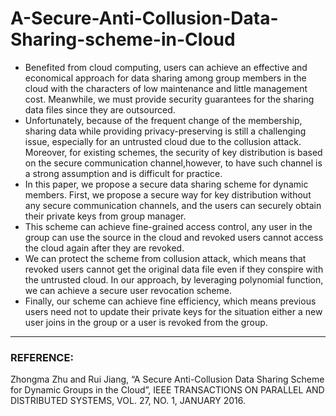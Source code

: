 # A-Secure-Anti-Collusion-Data-Sharing-scheme-in-Cloud

   * Benefited from cloud computing, users can achieve an effective and economical approach for data sharing among group members in the cloud with the characters of low maintenance and little management cost. Meanwhile, we must provide security guarantees for the sharing data files since they are outsourced. 
   * Unfortunately, because of the frequent change of the membership, sharing data while providing privacy-preserving is still a challenging issue, especially for an untrusted cloud due to the collusion attack. Moreover, for existing schemes, the security of key distribution is based on the secure communication channel,however, to have such channel is a strong assumption and is difficult for practice.
  * In this paper, we propose a secure data sharing scheme for dynamic members. First, we propose a secure way for key distribution without any secure communication channels, and the users can securely obtain their private keys from group manager. 
  * This scheme can achieve fine-grained access control, any user in the group can use the source in the cloud and revoked users cannot access the cloud again after they are revoked. 
  * We can protect the scheme from collusion attack, which means that revoked users cannot get the original data file even if they conspire with the untrusted cloud. In our approach, by leveraging polynomial function, we can achieve a secure user revocation scheme. 
  * Finally, our scheme can achieve fine efficiency, which means previous users need not to update their private keys for the situation either a new user joins in the group or a user is revoked from the group.

---

### REFERENCE:
Zhongma Zhu and Rui Jiang, “A Secure Anti-Collusion Data Sharing Scheme for Dynamic Groups in the Cloud”, IEEE TRANSACTIONS ON PARALLEL AND DISTRIBUTED SYSTEMS, VOL. 27, NO. 1, JANUARY 2016.
